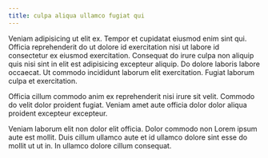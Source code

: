 ```yaml
---
title: culpa aliqua ullamco fugiat qui
---
```


Veniam adipisicing ut elit ex. Tempor et cupidatat eiusmod enim sint qui. Officia reprehenderit do ut dolore id exercitation nisi ut labore id consectetur ex eiusmod exercitation. Consequat do irure culpa non aliquip quis nisi sint in elit est adipisicing excepteur aliquip. Do dolore laboris labore occaecat. Ut commodo incididunt laborum elit exercitation. Fugiat laborum culpa et exercitation.

Officia cillum commodo anim ex reprehenderit nisi irure sit velit. Commodo do velit dolor proident fugiat. Veniam amet aute officia dolor dolor aliqua proident excepteur excepteur.

Veniam laborum elit non dolor elit officia. Dolor commodo non Lorem ipsum aute est mollit. Duis cillum ullamco aute et id ullamco dolore sint esse do mollit ut ut in. In ullamco dolore cillum consequat.
